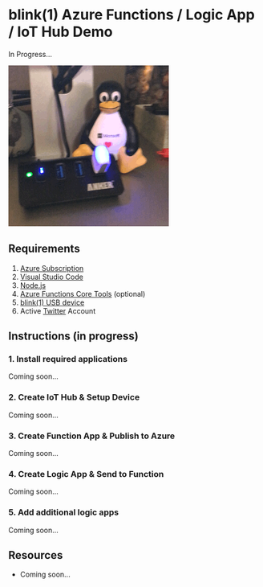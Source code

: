 # blink(1) Azure Functions / Logic App / IoT Hub Demo # 

In Progress...

![Blink Aniamtion](_static/light-ani.gif)

## Requirements ##

1. [Azure Subscription](https://azure.microsoft.com)
2. [Visual Studio Code](https://code.visualstudio.com/)
3. [Node.js](https://nodejs.org/en/)
4. [Azure Functions Core Tools](https://www.npmjs.com/package/azure-functions-core-tools) (optional)
5. [blink(1) USB device](https://blink1.thingm.com/)
6. Active [Twitter](https://www.twitter.com) Account

## Instructions (in progress) ## 

### 1. Install required applications ###

Coming soon... 

### 2. Create IoT Hub & Setup Device ###

Coming soon... 

### 3. Create Function App & Publish to Azure ###

Coming soon... 

### 4. Create Logic App & Send to Function ### 

Coming soon... 

### 5. Add additional logic apps ###

Coming soon... 

## Resources ##

 - Coming soon... 
